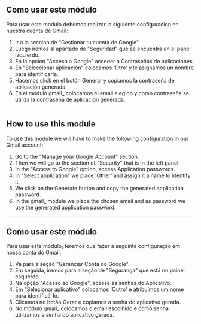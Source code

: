 ## Como usar este módulo
Para usar este modulo debemos realizar la siguiente configuracion en nuestra cuenta de Gmail:
1. Ir a la seccion de "Gestionar tu cuenta de Google"
2. Luego iremos al apartado de "Seguridad" que se encuentra en el panel izquierdo.
3. En la opción "Acceso a Google" acceder a Contraseñas de aplicaciones.
4. En "Seleccionar aplicación" colocamos 'Otro' y le asignamos un nombre para identificarla.
5. Hacemos click en el botón Generar y copiamos la contraseña de aplicación generada.
6. En el módulo gmail_ colocamos el email elegido y como contraseña se utiliza la contraseña de aplicación generada.

----------------------------------------------------------------------------------------------------

## How to use this module
To use this module we will have to make the following configuration in our Gmail account:
1. Go to the "Manage your Google Account" section.
2. Then we will go to the section of "Security" that is in the left panel.
3. In the "Access to Google" option, access Application passwords.
4. In "Select application" we place 'Other' and assign it a name to identify it.
5. We click on the Generate button and copy the generated application password.
6. In the gmail_ module we place the chosen email and as password we use the generated application password.

----------------------------------------------------------------------------------------------------

## Como usar este módulo
Para usar este módulo, teremos que fazer a seguinte configuração em nossa conta do Gmail:
1. Vá para a seção "Gerenciar Conta do Google".
2. Em seguida, iremos para a seção de "Segurança" que está no painel esquerdo.
3. Na opção "Acesso ao Google", acesse as senhas do Aplicativo.
4. Em "Selecionar aplicativo" colocamos 'Outro' e atribuímos um nome para identificá-lo.
5. Clicamos no botão Gerar e copiamos a senha do aplicativo gerada.
6. No módulo gmail_ colocamos o email escolhido e como senha utilizamos a senha do aplicativo gerada.
